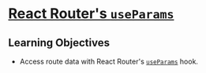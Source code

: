 # [React Router's `useParams`](https://login.codingdojo.com/m/754/16733/124669)

## Learning Objectives

- Access route data with React Router's [`useParams`](https://reactrouter.com/en/main/hooks/use-params) hook.